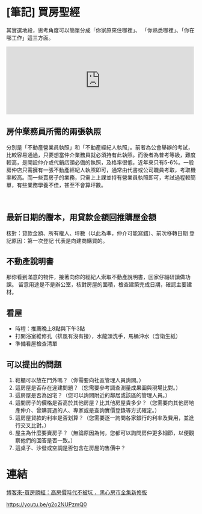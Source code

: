 # [筆記] 買房聖經


其實選地段，思考角度可以簡單分成「你家原來住哪裡」、 「你熟悉哪裡」、「你在哪工作」這三方面。
<!--more-->

<iframe src="https://open.firstory.me/embed/story/cljli43kf02d801tzfusk5nam" height="180" width="99%" frameborder="0" scrolling="no"></iframe>

## 房仲業務員所需的兩張執照

分別是「不動產營業員執照」和「不動產經紀人執照」。前者為公會舉辦的考試，比較容易通過，只要想當仲介業務員就必須持有此執照。而後者為普考等級，難度較高，是開設仲介或代銷店頭必備的執照，及格率很低，近年來只有5-6%。一般房仲店只需擁有一張不動產經紀人執照即可，通常由代書或公司職員考取，考取機率較高。而一些賣房子的業務，只需上上課並持有營業員執照即可，考試過程較簡單，有些業務學養不佳，甚至不會算坪數。

‌

## 最新日期的謄本，用貸款金額回推購屋金額

核對：貸款金額、所有權人、坪數（以此為準，仲介可能寫錯）、前次移轉日期
登記原因：第一次登記 代表是向建商購買的。

## 不動產說明書

那你看到滿意的物件，接著向你的經紀人索取不動產說明書，回家仔細研讀做功課。
留意用途是不是辦公室，核對房屋的面積，檢查建築完成日期，確認主要建材。

## 看屋

- 時程：推薦晚上8點與下午3點
- 打開浴室維修孔（排風有沒有接），水龍頭洗手，馬桶沖水（含衛生紙）
- 準備看屋檢查清單

## 可以提出的問題

1. 鞋櫃可以放在門外嗎？（你需要向社區管理人員詢問。）
2. 這房屋是否存在違建問題？（您需要參考調查測量成果圖與現場比對。）
3. 這房屋是否為凶宅？（您可以詢問附近的鄰居或該區的管理人員。）
4. 這間房子的價格是否高於其他房屋？比其他房屋貴多少？（您需要向其他房地產仲介、曾購買過的人、專家或是查詢實價登錄等方式確定。）
5. 這房屋貸款的利率是否划算？（您需要逐一詢問各家銀行的利率及費用，並進行交叉比對。）
6. 屋主為什麼要賣房子？（無論原因為何，您都可以詢問房仲更多細節，以便觀察他們的回答是否一致。）
7. 這桌子、沙發或空調是否包含在房屋的售價中？

# 連結

[博客來-買房勝經：高房價時代不被坑 ，黑心房市全集新修版](https://www.books.com.tw/products/0010912723 "‌")

https://youtu.be/g2o2NUPzmQ0
